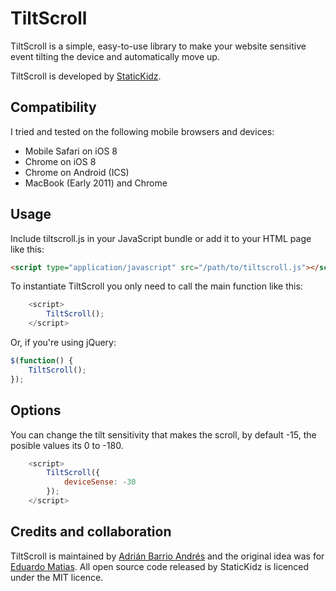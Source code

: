 # TiltScroll #

TiltScroll is a simple, easy-to-use library to make your website sensitive event tilting the device and automatically move up.

TiltScroll is developed by [StaticKidz](https://statickidz.com/).

## Compatibility ##

I tried and tested on the following mobile browsers and devices:

* Mobile Safari on iOS 8
* Chrome on iOS 8
* Chrome on Android (ICS)
* MacBook (Early 2011) and Chrome 

## Usage ##

Include tiltscroll.js in your JavaScript bundle or add it to your HTML page like this:

```html
<script type="application/javascript" src="/path/to/tiltscroll.js"></script>
```

To instantiate TiltScroll you only need to call the main function like this:

```js
	<script>
		TiltScroll();
	</script>
```

Or, if you're using jQuery:

```js
$(function() {
	TiltScroll();
});
```

## Options ##

You can change the tilt sensitivity that makes the scroll, by default -15, the posible values its 0 to -180.

```js
	<script>
		TiltScroll({
			deviceSense: -30
		});
	</script>
```


## Credits and collaboration ##

TiltScroll is maintained by [Adrián Barrio Andrés](https://statickidz.com) and the original idea was for [Eduardo Matias](https://twitter.com/Madwardan). All open source code released by StaticKidz is licenced under the MIT licence.
